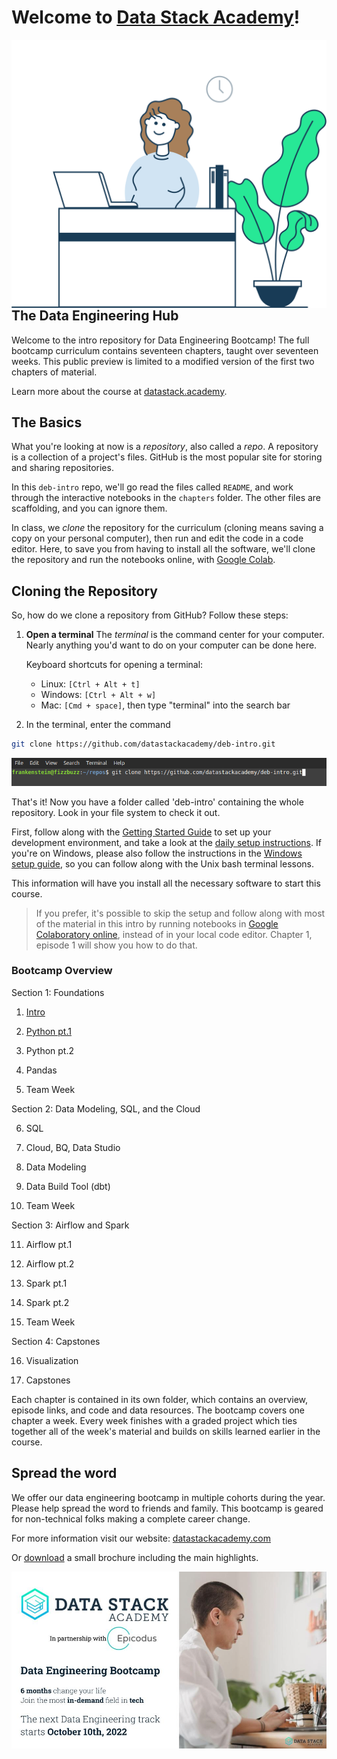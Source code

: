 # Welcome to [Data Stack Academy](https://www.datastack.academy/)!
<img style="float: right;"
    src="imgs/home-hero.svg" 
    alt="a picture of a person with long brown hair sitting behind a desk with a laptop next to a green plant."
    >

## The Data Engineering Hub

Welcome to the intro repository for Data Engineering Bootcamp! The full bootcamp curriculum contains seventeen chapters, taught over seventeen weeks. This public preview is limited to a modified version of the first two chapters of material.

Learn more about the course at [datastack.academy](https://www.datastack.academy/).

## The Basics
What you're looking at now is a _repository_, also called a _repo_. A repository is a collection of a project's files. GitHub is the most popular site for storing and sharing repositories.

In this `deb-intro` repo, we'll go read the files called `README`, and work through the interactive notebooks in the `chapters` folder. The other files are scaffolding, and you can ignore them.

In class, we _clone_ the repository for the curriculum (cloning means saving a copy on your personal computer), then run and edit the code in a code editor. Here, to save you from having to install all the software, we'll clone the repository and run the notebooks online, with [Google Colab](https://colab.research.google.com/). 

## Cloning the Repository

So, how do we clone a repository from GitHub? Follow these steps:
1. **Open a terminal**
    The _terminal_ is the command center for your computer. Nearly anything you'd want to do on your computer can be done here.

    Keyboard shortcuts for opening a terminal:
    - Linux: `[Ctrl + Alt + t]`
    - Windows: `[Ctrl + Alt + w]`
    - Mac: `[Cmd + space]`, then type "terminal" into the search bar
2. In the terminal, enter the command
```bash
git clone https://github.com/datastackacademy/deb-intro.git
```
![command to clone repo](./imgs/clone_command.png)

That's it! Now you have a folder called 'deb-intro' containing the whole repository. Look in your file system to check it out.

First, follow along with the [Getting Started Guide](./getting-started/) to set up your development environment, and take a look at the [daily setup instructions](./getting-started/daily_setup.md). If you're on Windows, please also follow the instructions in the [Windows setup guide](./getting-started/window-setup.md), so you can follow along with the Unix bash terminal lessons.

This information will have you install all the necessary software to start this course.

> If you prefer, it's possible to skip the setup and follow along with most of the material in this intro by running notebooks in [Google Colaboratory online](https://colab.research.google.com/), instead of in your local code editor. Chapter 1, episode 1 will show you how to do that.

### Bootcamp Overview

Section 1: Foundations

1. [Intro](./chapters/ch1_intro/)

1. [Python pt.1](./chapters/ch2_python1/)

1. Python pt.2         

1. Pandas        

1. Team Week                                                      

Section 2: Data Modeling, SQL, and the Cloud

6. SQL                                                      

7. Cloud, BQ, Data Studio              

8. Data Modeling          

9. Data Build Tool (dbt)                                                      

10. Team Week        

Section 3: Airflow and Spark

11. Airflow pt.1            

12. Airflow pt.2            

13. Spark pt.1          

14. Spark pt.2          

15. Team Week        

Section 4: Capstones

16. Visualization           

17. Capstones            

Each chapter is contained in its own folder, which contains an overview, episode links, and code and data resources. The bootcamp covers one chapter a week. Every week finishes with a graded project which ties together all of the week's material and builds on skills learned earlier in the course.


## Spread the word

We offer our data engineering bootcamp in multiple cohorts during the year. Please help spread the word to friends and family. This bootcamp is geared for non-technical folks making a complete career change.

For more information visit our website: [datastackacademy.com](https://datastack.academy)

Or [download](./docs/DataStack_brochure_v2022.08.30-sm.pdf) a small brochure including the main highlights.

[![Brochure](imgs/PamphletThumbnail.jpg)](./docs/DataStack_brochure_v2022.08.30-sm.pdf)